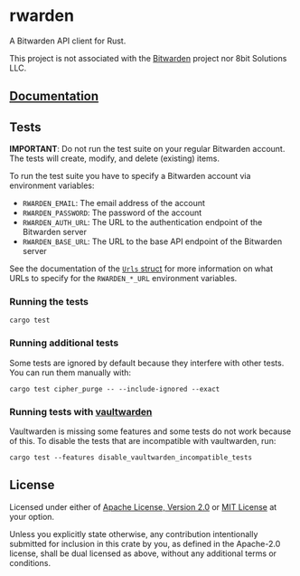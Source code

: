 # rwarden

A Bitwarden API client for Rust.

This project is not associated with the [Bitwarden](https://bitwarden.com) project nor 8bit Solutions
LLC.

## [Documentation](https://docs.rs/rwarden)

## Tests

**IMPORTANT**: Do not run the test suite on your regular Bitwarden account. The tests will create,
modify, and delete (existing) items.

To run the test suite you have to specify a Bitwarden account via environment variables:

- `RWARDEN_EMAIL`: The email address of the account
- `RWARDEN_PASSWORD`: The password of the account
- `RWARDEN_AUTH_URL`: The URL to the authentication endpoint of the Bitwarden server
- `RWARDEN_BASE_URL`: The URL to the base API endpoint of the Bitwarden server

See the documentation of the [`Urls` struct] for more information on what URLs to specify for the
`RWARDEN_*_URL` environment variables.

[`Urls` struct]: https://docs.rs/rwarden/*/rwarden/struct.Urls.html

### Running the tests

```
cargo test
```

### Running additional tests

Some tests are ignored by default because they interfere with other tests. You can run them manually
with:

```
cargo test cipher_purge -- --include-ignored --exact
```

### Running tests with [vaultwarden]

[vaultwarden]: https://github.com/dani-garcia/vaultwarden

Vaultwarden is missing some features and some tests do not work because of this. To disable the tests
that are incompatible with vaultwarden, run:

```
cargo test --features disable_vaultwarden_incompatible_tests
```

## License

Licensed under either of [Apache License, Version 2.0] or [MIT License] at your option.

[Apache License, Version 2.0]: https://github.com/nn1ks/rwarden/blob/master/LICENSE-APACHE
[MIT License]: https://github.com/nn1ks/rwarden/blob/master/LICENSE-MIT

Unless you explicitly state otherwise, any contribution intentionally submitted for inclusion in
this crate by you, as defined in the Apache-2.0 license, shall be dual licensed as above, without
any additional terms or conditions.
